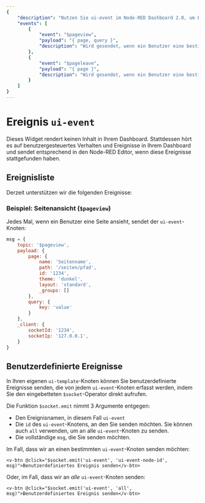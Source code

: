 ```yaml
---
{
    "description": "Nutzen Sie ui-event im Node-RED Dashboard 2.0, um Echtzeitereignisse und Benutzerinteraktionen effektiv zu handhaben.",
    "events": [
        {
            "event": "$pageview",
            "payload": "{ page, query }",
            "description": "Wird gesendet, wenn ein Benutzer eine bestimmte Seite im Dashboard <i>ansieht</i>. Details zur Dashboard-definierten Seite und zu allen in der URL gefundenen Abfrageparametern."
        },
        {
            "event": "$pageleave",
            "payload": "{ page }",
            "description": "Wird gesendet, wenn ein Benutzer eine bestimmte Seite im Dashboard <i>verlässt</i>."
        }
    ]
}
---
```


<script setup>
    import EventsList from '../../../components/EventsList.vue'
    import AddedIn from '../../../components/AddedIn.vue'
</script>

# Ereignis `ui-event` <AddedIn version="0.9.0" />

Dieses Widget rendert keinen Inhalt in Ihrem Dashboard. Stattdessen hört es auf benutzergesteuertes Verhalten und Ereignisse in Ihrem Dashboard und sendet entsprechend in den Node-RED Editor, wenn diese Ereignisse stattgefunden haben.

## Ereignisliste

Derzeit unterstützen wir die folgenden Ereignisse:

<EventsList />

### Beispiel: Seitenansicht (`$pageview`)

Jedes Mal, wenn ein Benutzer eine Seite ansieht, sendet der `ui-event`-Knoten:

```js
msg = {
    topic: '$pageview',
    payload: {
        page: {
            name: 'Seitenname',
            path: '/seiten/pfad',
            id: '1234',
            theme: 'dunkel',
            layout: 'standard',
            _groups: []
        },
        query: {
            key: 'value'
        }
    },
    _client: {
        socketId: '1234',
        socketIp: '127.0.0.1',
    }
}
```

## Benutzerdefinierte Ereignisse

In Ihren eigenen `ui-template`-Knoten können Sie benutzerdefinierte Ereignisse senden, die von jedem `ui-event`-Knoten erfasst werden, indem Sie den eingebetteten `$socket`-Operator direkt aufrufen.

Die Funktion `$socket.emit` nimmt 3 Argumente entgegen:

- Den Ereignisnamen, in diesem Fall `ui-event`
- Die `id` des `ui-event`-Knotens, an den Sie senden möchten. Sie können auch `all` verwenden, um an alle `ui-event`-Knoten zu senden.
- Die vollständige `msg`, die Sie senden möchten.

Im Fall, dass wir an einen bestimmten `ui-event`-Knoten senden möchten:

```vue
<v-btn @click="$socket.emit('ui-event', 'ui-event-node-id', msg)">Benutzerdefiniertes Ereignis senden</v-btn>
```

Oder, im Fall, dass wir an _alle_ `ui-event`-Knoten senden:

```vue
<v-btn @click="$socket.emit('ui-event', 'all', msg)">Benutzerdefiniertes Ereignis senden</v-btn>
```